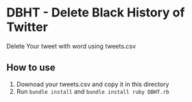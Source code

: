 DBHT - Delete Black History of Twitter
======

Delete Your tweet with word using tweets.csv

## How to use

1. Downoad your tweets.csv and copy it in this directory
2. Run `bundle install` and `bundle install ruby DBHT.rb`